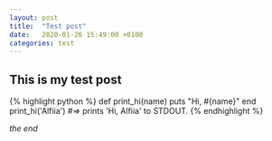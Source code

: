 ```yaml
---
layout: post
title:  "Test post"
date:   2020-01-26 15:49:00 +0100
categories: test
---
```

## This is my test post

{% highlight python %}
def print_hi(name)
  puts "Hi, #{name}"
end
print_hi('Alfiia')
#=> prints 'Hi, Alfiia' to STDOUT.
{% endhighlight %}

*the end*

